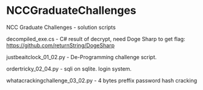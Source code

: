 # NCCGraduateChallenges
NCC Graduate Challenges - solution scripts 

decompiled_exe.cs	- C# result of decrypt, need Doge Sharp to get flag: 
https://github.com/returnString/DogeSharp

justbeaitclock_01_02.py	- De-Programming challenge script. 

ordertricky_02_04.py	- sqli on sqlite. login system. 

whatacrackingchallenge_03_02.py - 4 bytes preffix password hash cracking  

